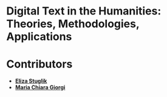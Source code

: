 # Digital Text in the Humanities: Theories, Methodologies, Applications

# Contributors
- **[Eliza Stuglik](https://github.com/elizastuglik)**
- **[Maria Chiara Giorgi](https://github.com/giorgimariachiara)**
